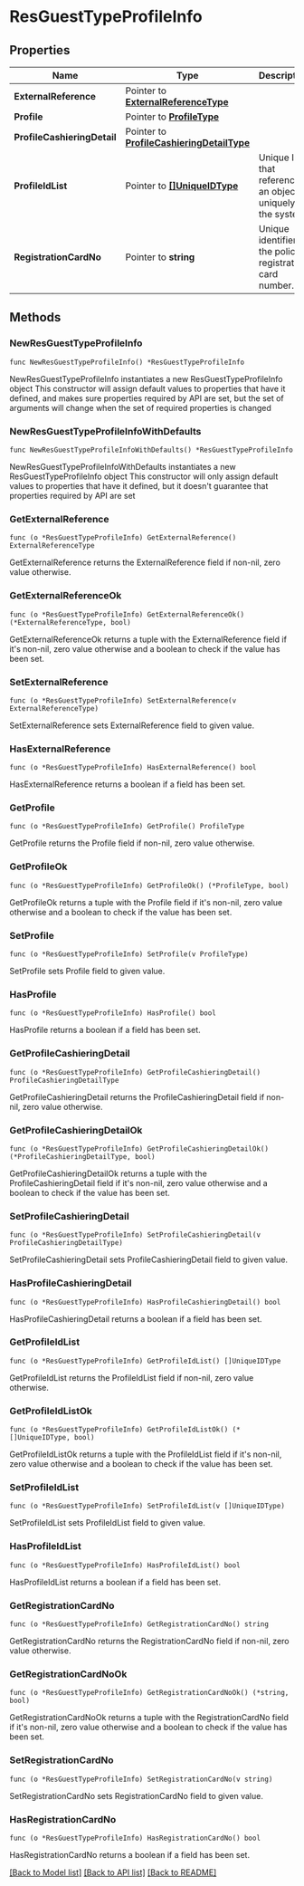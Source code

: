 # ResGuestTypeProfileInfo

## Properties

Name | Type | Description | Notes
------------ | ------------- | ------------- | -------------
**ExternalReference** | Pointer to [**ExternalReferenceType**](ExternalReferenceType.md) |  | [optional] 
**Profile** | Pointer to [**ProfileType**](ProfileType.md) |  | [optional] 
**ProfileCashieringDetail** | Pointer to [**ProfileCashieringDetailType**](ProfileCashieringDetailType.md) |  | [optional] 
**ProfileIdList** | Pointer to [**[]UniqueIDType**](UniqueIDType.md) | Unique Id that references an object uniquely in the system. | [optional] 
**RegistrationCardNo** | Pointer to **string** | Unique identifier of the police registration card number. | [optional] 

## Methods

### NewResGuestTypeProfileInfo

`func NewResGuestTypeProfileInfo() *ResGuestTypeProfileInfo`

NewResGuestTypeProfileInfo instantiates a new ResGuestTypeProfileInfo object
This constructor will assign default values to properties that have it defined,
and makes sure properties required by API are set, but the set of arguments
will change when the set of required properties is changed

### NewResGuestTypeProfileInfoWithDefaults

`func NewResGuestTypeProfileInfoWithDefaults() *ResGuestTypeProfileInfo`

NewResGuestTypeProfileInfoWithDefaults instantiates a new ResGuestTypeProfileInfo object
This constructor will only assign default values to properties that have it defined,
but it doesn't guarantee that properties required by API are set

### GetExternalReference

`func (o *ResGuestTypeProfileInfo) GetExternalReference() ExternalReferenceType`

GetExternalReference returns the ExternalReference field if non-nil, zero value otherwise.

### GetExternalReferenceOk

`func (o *ResGuestTypeProfileInfo) GetExternalReferenceOk() (*ExternalReferenceType, bool)`

GetExternalReferenceOk returns a tuple with the ExternalReference field if it's non-nil, zero value otherwise
and a boolean to check if the value has been set.

### SetExternalReference

`func (o *ResGuestTypeProfileInfo) SetExternalReference(v ExternalReferenceType)`

SetExternalReference sets ExternalReference field to given value.

### HasExternalReference

`func (o *ResGuestTypeProfileInfo) HasExternalReference() bool`

HasExternalReference returns a boolean if a field has been set.

### GetProfile

`func (o *ResGuestTypeProfileInfo) GetProfile() ProfileType`

GetProfile returns the Profile field if non-nil, zero value otherwise.

### GetProfileOk

`func (o *ResGuestTypeProfileInfo) GetProfileOk() (*ProfileType, bool)`

GetProfileOk returns a tuple with the Profile field if it's non-nil, zero value otherwise
and a boolean to check if the value has been set.

### SetProfile

`func (o *ResGuestTypeProfileInfo) SetProfile(v ProfileType)`

SetProfile sets Profile field to given value.

### HasProfile

`func (o *ResGuestTypeProfileInfo) HasProfile() bool`

HasProfile returns a boolean if a field has been set.

### GetProfileCashieringDetail

`func (o *ResGuestTypeProfileInfo) GetProfileCashieringDetail() ProfileCashieringDetailType`

GetProfileCashieringDetail returns the ProfileCashieringDetail field if non-nil, zero value otherwise.

### GetProfileCashieringDetailOk

`func (o *ResGuestTypeProfileInfo) GetProfileCashieringDetailOk() (*ProfileCashieringDetailType, bool)`

GetProfileCashieringDetailOk returns a tuple with the ProfileCashieringDetail field if it's non-nil, zero value otherwise
and a boolean to check if the value has been set.

### SetProfileCashieringDetail

`func (o *ResGuestTypeProfileInfo) SetProfileCashieringDetail(v ProfileCashieringDetailType)`

SetProfileCashieringDetail sets ProfileCashieringDetail field to given value.

### HasProfileCashieringDetail

`func (o *ResGuestTypeProfileInfo) HasProfileCashieringDetail() bool`

HasProfileCashieringDetail returns a boolean if a field has been set.

### GetProfileIdList

`func (o *ResGuestTypeProfileInfo) GetProfileIdList() []UniqueIDType`

GetProfileIdList returns the ProfileIdList field if non-nil, zero value otherwise.

### GetProfileIdListOk

`func (o *ResGuestTypeProfileInfo) GetProfileIdListOk() (*[]UniqueIDType, bool)`

GetProfileIdListOk returns a tuple with the ProfileIdList field if it's non-nil, zero value otherwise
and a boolean to check if the value has been set.

### SetProfileIdList

`func (o *ResGuestTypeProfileInfo) SetProfileIdList(v []UniqueIDType)`

SetProfileIdList sets ProfileIdList field to given value.

### HasProfileIdList

`func (o *ResGuestTypeProfileInfo) HasProfileIdList() bool`

HasProfileIdList returns a boolean if a field has been set.

### GetRegistrationCardNo

`func (o *ResGuestTypeProfileInfo) GetRegistrationCardNo() string`

GetRegistrationCardNo returns the RegistrationCardNo field if non-nil, zero value otherwise.

### GetRegistrationCardNoOk

`func (o *ResGuestTypeProfileInfo) GetRegistrationCardNoOk() (*string, bool)`

GetRegistrationCardNoOk returns a tuple with the RegistrationCardNo field if it's non-nil, zero value otherwise
and a boolean to check if the value has been set.

### SetRegistrationCardNo

`func (o *ResGuestTypeProfileInfo) SetRegistrationCardNo(v string)`

SetRegistrationCardNo sets RegistrationCardNo field to given value.

### HasRegistrationCardNo

`func (o *ResGuestTypeProfileInfo) HasRegistrationCardNo() bool`

HasRegistrationCardNo returns a boolean if a field has been set.


[[Back to Model list]](../README.md#documentation-for-models) [[Back to API list]](../README.md#documentation-for-api-endpoints) [[Back to README]](../README.md)


